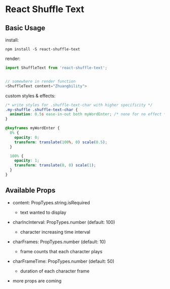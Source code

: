 # React Shuffle Text

## Basic Usage
install:
```
npm install -S react-shuffle-text
```

render:
```js
import ShuffleText from 'react-shuffle-text';


// somewhere in render function
<ShuffleText content="Zhuangbility">

```

custom styles & effects:
```css
/* write styles for .shuffle-text-char with higher specificity */
.my-shuffle .shuffle-text-char {
  animation: 0.5s ease-in-out both myWordEnter; /* none for no effect */
}

@keyframes myWordEnter {
  0% {
    opacity: 0;
    transform: translate(100%, 0) scale(0.5);
  }

  100% {
    opacity: 1;
    transform: translate(0, 0) scale(1);
  }
}
```

## Available Props
- content: PropTypes.string.isRequired
  - text wanted to display

- charIncInterval: PropTypes.number (default: 100)
  - character increasing time interval 

- charFrames: PropTypes.number (default: 10)
  - frame counts that each character plays

- charFrameTime: PropTypes.number (default: 50)
  - duration of each character frame

- more props are coming